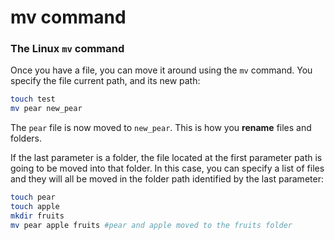 # mv command

### The Linux `mv` command <a href="#the-linux-mv-command" id="the-linux-mv-command"></a>

Once you have a file, you can move it around using the `mv` command. You specify the file current path, and its new path:

```bash
touch test
mv pear new_pear
```

The `pear` file is now moved to `new_pear`. This is how you **rename** files and folders.

If the last parameter is a folder, the file located at the first parameter path is going to be moved into that folder. In this case, you can specify a list of files and they will all be moved in the folder path identified by the last parameter:

```bash
touch pear
touch apple
mkdir fruits
mv pear apple fruits #pear and apple moved to the fruits folder
```
